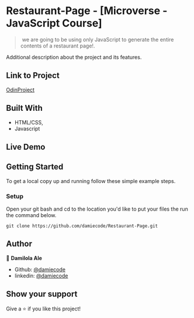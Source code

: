 # Restaurant-Page - [Microverse - JavaScript Course]

> ​  we are going to be using only JavaScript to generate the entire contents of a restaurant page!.

<!-- ![screenshot](TicTacToe.png ) -->

Additional description about the project and its features.

## Link to Project
[OdinProject](https://www.theodinproject.com/courses/javascript/lessons/restaurant-page)

## Built With

- HTML/CSS,
- Javascript

## Live Demo

<!-- [Live Demo Link](https://rawcdn.githack.com/damiecode/Tic-Tac-Toe-Js/ae91a6112a67103254fe556cf2b11d5712f1b1b1/index.html ) -->


## Getting Started

To get a local copy up and running follow these simple example steps.

### Setup

Open your git bash and cd to the location you'd like to put your files the run the command below.

```console
git clone https://github.com/damiecode/Restaurant-Page.git
```

## Author

👤 **Damilola Ale**

- Github: [@damiecode](https://github.com/damiecode)
- linkedin: [@damiecode](https://linkedin.com/in/damiecode/)

## Show your support

Give a ⭐️ if you like this project!